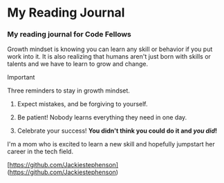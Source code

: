 # My Reading Journal

### My reading journal for Code Fellows

Growth mindset is knowing you can learn any skill or behavior if you put work into it. It is also realizing that humans aren't just born with skills or talents and we have to learn to grow and change.

>[!Important]
>Three reminders to stay in growth mindset.

1. Expect mistakes, and be forgiving to yourself.

2.  Be patient! Nobody learns everything they need in one day.

3.  Celebrate your success! **You didn't think you could do it and _you did_!**

I'm a mom who is excited to learn a new skill and hopefully jumpstart her career in the tech field. 

[https://github.com/Jackiestephenson] (https://github.com/Jackiestephenson) 
   
